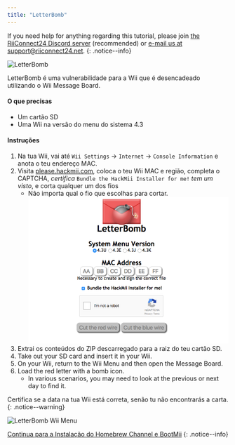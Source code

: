 ```yaml
---
title: "LetterBomb"
---
```


If you need help for anything regarding this tutorial, please join [the RiiConnect24 Discord server](https://discord.gg/rc24) (recommended) or [e-mail us at support@riiconnect24.net](mailto:support@riiconnect24.net).
{: .notice--info}

![LetterBomb](/images/letterbomb.png)

LetterBomb é uma vulnerabilidade para a Wii que é desencadeado utilizando o Wii Message Board.

#### O que precisas
- Um cartão SD
- Uma Wii na versão do menu do sistema 4.3

#### Instruções


1. Na tua Wii, vai até `Wii Settings` -> `Internet` -> `Console Information` e anota o teu endereço MAC.
1. Visita [please.hackmii.com](https://please.hackmii.com), coloca o teu Wii MAC e região, completa o CAPTCHA, *certifica* `Bundle the HackMii Installer for me!` *tem um visto*, e corta qualquer um dos fios
   - Não importa qual o fio que escolhas para cortar. ![HackMii Screen](/images/Wii/LetterBomb-PC.png)
1. Extrai os conteúdos do ZIP descarregado para a raiz do teu cartão SD.
1. Take out your SD card and insert it in your Wii.
1. On your Wii, return to the Wii Menu and then open the Message Board.
1. Load the red letter with a bomb icon.
   - In various scenarios, you may need to look at the previous or next day to find it.

Certifica se a data na tua Wii está correta, senão tu não encontrarás a carta.
{: .notice--warning}


![LetterBomb Wii Menu](/images/Wii/LetterBomb-Wii.png)

[Continua para a Instalação do Homebrew Channel e BootMii](hbc)
{: .notice--info}

